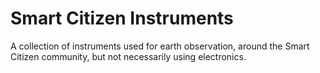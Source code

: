 # Smart Citizen Instruments

A collection of instruments used for earth observation, around the Smart Citizen community, but not necessarily using electronics.
